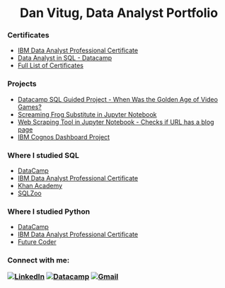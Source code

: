 <h1 align="center">Dan Vitug, Data Analyst Portfolio</h1>

  
### Certificates
* [IBM Data Analyst Professional Certificate](https://github.com/DanVitug/Data-Analyst-Portfolio/blob/main/Certificates/IBM%20Data%20Analyst%20Professional%20Certificate.pdf)
* [Data Analyst in SQL - Datacamp](https://github.com/DanVitug/Data-Analyst-Portfolio/blob/main/Certificates/Data%20Analyst%20in%20SQL.pdf)
* [Full List of Certificates](https://github.com/DanVitug/Data-Analyst-Portfolio/tree/main/Certificates)

### Projects
* [Datacamp SQL Guided Project - When Was the Golden Age of Video Games?](https://github.com/DanVitug/Data-Analyst-Portfolio/blob/main/SQL%20Projects/When%20Was%20the%20Golden%20Age%20of%20Video%20Games.ipynb)
* [Screaming Frog Substitute in Jupyter Notebook](https://github.com/DanVitug/Data-Analyst-Portfolio/blob/main/Python%20Projects/Screaming_Frog_Substitute.ipynb)
* [Web Scraping Tool in Jupyter Notebook - Checks if URL has a blog page](https://github.com/DanVitug/Data-Analyst-Portfolio/blob/main/Python%20Projects/Check%20if%20a%20URL%20has%20blog.ipynb)
* [IBM Cognos Dashboard Project](https://jp-tok.dataplatform.cloud.ibm.com/dashboards/49a22221-4d6f-4609-ae56-04140fbf4361/view/7b1ddc2b1ebf29d117e9b1e407cb2b007433245ab3bbd20b81857b495b322097a8681b95c8281e5fdf160c36a6ba160acf)


### Where I studied SQL
* [DataCamp](https://www.datacamp.com/portfolio/DanielVitug)
* [IBM Data Analyst Professional Certificate](https://github.com/DanVitug/Data-Analyst-Portfolio/blob/main/Certificates/IBM%20Data%20Analyst%20Professional%20Certificate.pdf)
* [Khan Academy](https://www.khanacademy.org/computing/computer-programming/sql)
* [SQLZoo](https://sqlzoo.net/wiki/SQL_Tutorial)

### Where I studied Python
* [DataCamp](https://www.datacamp.com/portfolio/DanielVitug)
* [IBM Data Analyst Professional Certificate](https://github.com/DanVitug/Data-Analyst-Portfolio/blob/main/Certificates/IBM%20Data%20Analyst%20Professional%20Certificate.pdf)
* [Future Coder](https://futurecoder.io/)


<h3 align="left">Connect with me:

[![LinkedIn](https://img.shields.io/badge/LinkedIn-%230077B5.svg?logo=linkedin&logoColor=white)](https://linkedin.com/in/DanielVitug) 
[![Datacamp](https://img.shields.io/badge/Datacamp-05192D?style=for-the-badge&logo=datacamp&logoColor=03E860)](https://www.datacamp.com/portfolio/DanielVitug)
[![Gmail](https://img.shields.io/badge/DanielDay.Vitug@gmail.com-D14836?style=for-the-badge&logo=gmail&logoColor=white)](mailto:DanielDay.Vitug@gmail.com)
